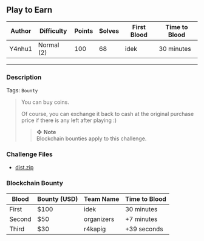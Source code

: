 ## Play to Earn

| Author | Difficulty | Points | Solves | First Blood | Time to Blood |
| ------ | ---------- | ------ | ------ | ----------- | ------------- |
| Y4nhu1 | Normal (2) | 100    | 68     | idek        | 30 minutes    |

---

### Description

Tags: `Bounty`

<blockquote>

You can buy coins.

Of course, you can exchange it back to cash at the original purchase price if there is any left after playing :)

> ❖ **Note**  
> Blockchain bounties apply to this challenge.

<!-- <details closed>
<summary><b>Hint(s)</b>:</summary>

1. Hint 1
2. Hint 2

</details> -->
</blockquote>

### Challenge Files

- [dist.zip](dist)

### Blockchain Bounty

| Blood  | Bounty (USD) | Team Name  | Time to Blood |
| ------ | ------------ | ---------- | ------------- |
| First  | $100         | idek       | 30 minutes    |
| Second | $50          | organizers | +7 minutes    |
| Third  | $30          | r4kapig    | +39 seconds   |
